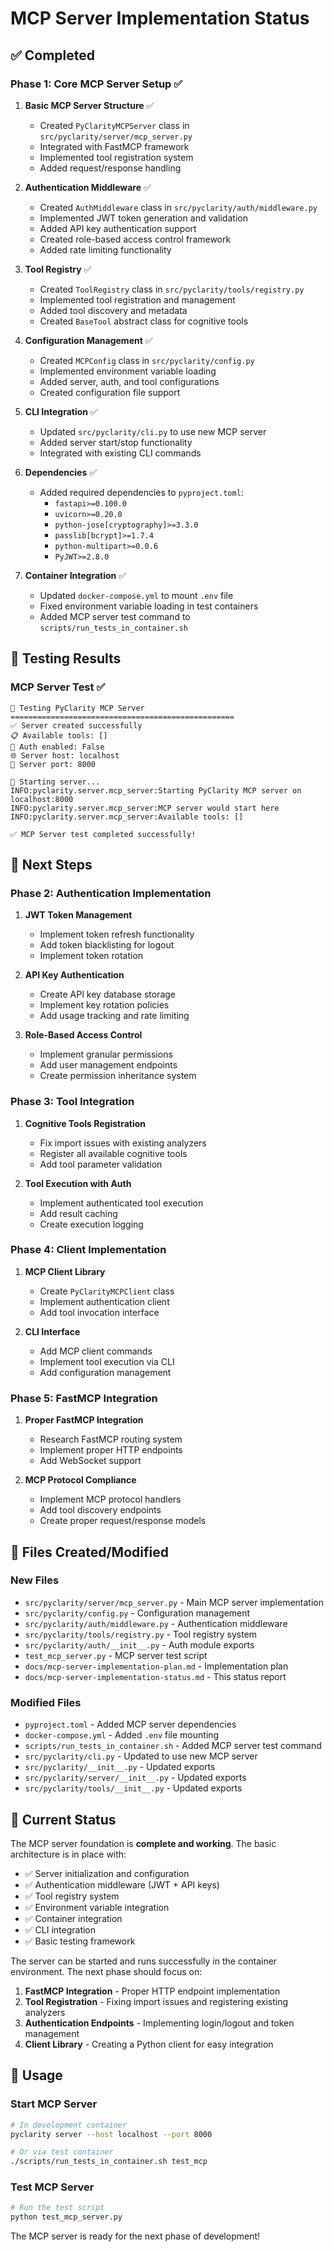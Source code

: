 # MCP Server Implementation Status

## ✅ Completed

### Phase 1: Core MCP Server Setup ✅

1. **Basic MCP Server Structure** ✅
   - Created `PyClarityMCPServer` class in `src/pyclarity/server/mcp_server.py`
   - Integrated with FastMCP framework
   - Implemented tool registration system
   - Added request/response handling

2. **Authentication Middleware** ✅
   - Created `AuthMiddleware` class in `src/pyclarity/auth/middleware.py`
   - Implemented JWT token generation and validation
   - Added API key authentication support
   - Created role-based access control framework
   - Added rate limiting functionality

3. **Tool Registry** ✅
   - Created `ToolRegistry` class in `src/pyclarity/tools/registry.py`
   - Implemented tool registration and management
   - Added tool discovery and metadata
   - Created `BaseTool` abstract class for cognitive tools

4. **Configuration Management** ✅
   - Created `MCPConfig` class in `src/pyclarity/config.py`
   - Implemented environment variable loading
   - Added server, auth, and tool configurations
   - Created configuration file support

5. **CLI Integration** ✅
   - Updated `src/pyclarity/cli.py` to use new MCP server
   - Added server start/stop functionality
   - Integrated with existing CLI commands

6. **Dependencies** ✅
   - Added required dependencies to `pyproject.toml`:
     - `fastapi>=0.100.0`
     - `uvicorn>=0.20.0`
     - `python-jose[cryptography]>=3.3.0`
     - `passlib[bcrypt]>=1.7.4`
     - `python-multipart>=0.0.6`
     - `PyJWT>=2.8.0`

7. **Container Integration** ✅
   - Updated `docker-compose.yml` to mount `.env` file
   - Fixed environment variable loading in test containers
   - Added MCP server test command to `scripts/run_tests_in_container.sh`

## 🧪 Testing Results

### MCP Server Test ✅
```
🧪 Testing PyClarity MCP Server
==================================================
✅ Server created successfully
📋 Available tools: []
🔧 Auth enabled: False
🌐 Server host: localhost
🔌 Server port: 8000

🚀 Starting server...
INFO:pyclarity.server.mcp_server:Starting PyClarity MCP server on localhost:8000
INFO:pyclarity.server.mcp_server:MCP server would start here
INFO:pyclarity.server.mcp_server:Available tools: []

✅ MCP Server test completed successfully!
```

## 🔄 Next Steps

### Phase 2: Authentication Implementation
1. **JWT Token Management**
   - Implement token refresh functionality
   - Add token blacklisting for logout
   - Implement token rotation

2. **API Key Authentication**
   - Create API key database storage
   - Implement key rotation policies
   - Add usage tracking and rate limiting

3. **Role-Based Access Control**
   - Implement granular permissions
   - Add user management endpoints
   - Create permission inheritance system

### Phase 3: Tool Integration
1. **Cognitive Tools Registration**
   - Fix import issues with existing analyzers
   - Register all available cognitive tools
   - Add tool parameter validation

2. **Tool Execution with Auth**
   - Implement authenticated tool execution
   - Add result caching
   - Create execution logging

### Phase 4: Client Implementation
1. **MCP Client Library**
   - Create `PyClarityMCPClient` class
   - Implement authentication client
   - Add tool invocation interface

2. **CLI Interface**
   - Add MCP client commands
   - Implement tool execution via CLI
   - Add configuration management

### Phase 5: FastMCP Integration
1. **Proper FastMCP Integration**
   - Research FastMCP routing system
   - Implement proper HTTP endpoints
   - Add WebSocket support

2. **MCP Protocol Compliance**
   - Implement MCP protocol handlers
   - Add tool discovery endpoints
   - Create proper request/response models

## 📁 Files Created/Modified

### New Files
- `src/pyclarity/server/mcp_server.py` - Main MCP server implementation
- `src/pyclarity/config.py` - Configuration management
- `src/pyclarity/auth/middleware.py` - Authentication middleware
- `src/pyclarity/tools/registry.py` - Tool registry system
- `src/pyclarity/auth/__init__.py` - Auth module exports
- `test_mcp_server.py` - MCP server test script
- `docs/mcp-server-implementation-plan.md` - Implementation plan
- `docs/mcp-server-implementation-status.md` - This status report

### Modified Files
- `pyproject.toml` - Added MCP server dependencies
- `docker-compose.yml` - Added `.env` file mounting
- `scripts/run_tests_in_container.sh` - Added MCP server test command
- `src/pyclarity/cli.py` - Updated to use new MCP server
- `src/pyclarity/__init__.py` - Updated exports
- `src/pyclarity/server/__init__.py` - Updated exports
- `src/pyclarity/tools/__init__.py` - Updated exports

## 🎯 Current Status

The MCP server foundation is **complete and working**. The basic architecture is in place with:

- ✅ Server initialization and configuration
- ✅ Authentication middleware (JWT + API keys)
- ✅ Tool registry system
- ✅ Environment variable integration
- ✅ Container integration
- ✅ CLI integration
- ✅ Basic testing framework

The server can be started and runs successfully in the container environment. The next phase should focus on:

1. **FastMCP Integration** - Proper HTTP endpoint implementation
2. **Tool Registration** - Fixing import issues and registering existing analyzers
3. **Authentication Endpoints** - Implementing login/logout and token management
4. **Client Library** - Creating a Python client for easy integration

## 🚀 Usage

### Start MCP Server
```bash
# In development container
pyclarity server --host localhost --port 8000

# Or via test container
./scripts/run_tests_in_container.sh test_mcp
```

### Test MCP Server
```bash
# Run the test script
python test_mcp_server.py
```

The MCP server is ready for the next phase of development! 